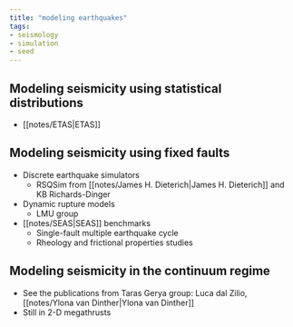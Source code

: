 ```yaml
---
title: "modeling earthquakes"
tags:
- seismology
- simulation
- seed
---
```


## Modeling seismicity using statistical distributions
- [[notes/ETAS|ETAS]]

## Modeling seismicity using fixed faults
- Discrete earthquake simulators
    - RSQSim from [[notes/James H. Dieterich|James H. Dieterich]] and KB Richards-Dinger
- Dynamic rupture models
    - LMU group
- [[notes/SEAS|SEAS]] benchmarks
    - Single-fault multiple earthquake cycle
    - Rheology and frictional properties studies

## Modeling seismicity in the continuum regime
- See the publications from Taras Gerya group: Luca dal Zilio, [[notes/Ylona van Dinther|Ylona van Dinther]]
- Still in 2-D megathrusts